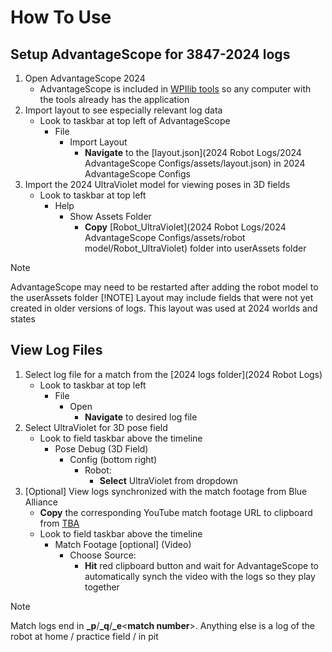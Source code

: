 
# How To Use
## Setup AdvantageScope for 3847-2024 logs
1. Open AdvantageScope 2024
     - AdvantageScope is included in [WPIlib tools](https://docs.wpilib.org/en/stable/docs/zero-to-robot/step-2/wpilib-setup.html) so any computer with the tools already has the application
2. Import layout to see especially relevant log data  
   - Look to taskbar at top left of AdvantageScope
        - File
          - Import Layout
            -   **Navigate** to the [layout.json](2024 Robot Logs/2024 AdvantageScope Configs/assets/layout.json) in 2024 AdvantageScope Configs
3. Import the 2024 UltraViolet model for viewing poses in 3D fields
   - Look to taskbar at top left
     - Help
       - Show Assets Folder
         - **Copy** [Robot_UltraViolet](2024 Robot Logs/2024 AdvantageScope Configs/assets/robot model/Robot_UltraViolet) folder into userAssets folder
> [!NOTE]
> AdvantageScope may need to be restarted after adding the robot model to the userAssets folder
> [!NOTE]
> Layout may include fields that were not yet created in older versions of logs. This layout was used at 2024 worlds and states

## View Log Files
1. Select log file for a match from the [2024 logs folder](2024 Robot Logs)
   - Look to taskbar at top left
     - File
       - Open
         - **Navigate** to desired log file
2. Select UltraViolet for 3D pose field
   - Look to field taskbar above the timeline
     - Pose Debug (3D Field)
       - Config (bottom right)
         - Robot: 
           - **Select** UltraViolet from dropdown
3. [Optional] View logs synchronized with the match footage from Blue Alliance
   - **Copy** the corresponding YouTube match footage URL to clipboard from [TBA](https://www.thebluealliance.com/team/3847) 
   - Look to field taskbar above the timeline
     - Match Footage [optional] (Video) 
       - Choose Source:
         - **Hit** red clipboard button and wait for AdvantageScope to automatically synch the video with the logs so they play together
> [!NOTE]
> Match logs end in **_p**/**_q**/**_e**<<f>**match number**>. Anything else is a log of the robot at home / practice field / in pit

